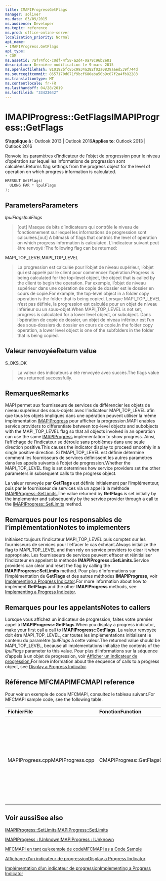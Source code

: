 ```yaml
---
title: IMAPIProgressGetFlags
manager: soliver
ms.date: 03/09/2015
ms.audience: Developer
ms.topic: reference
ms.prod: office-online-server
localization_priority: Normal
api_name:
- IMAPIProgress.GetFlags
api_type:
- COM
ms.assetid: 7af74fcc-c0df-4f58-a2d4-0a79c96b2e81
description: Dernière modification le 9 mars 2015
ms.openlocfilehash: 810192bfc85c9934a282f02a0839aaed539f744d
ms.sourcegitcommit: 8657170d071f9bcf680aba50b9c07f2a4fb82283
ms.translationtype: MT
ms.contentlocale: fr-FR
ms.lasthandoff: 04/28/2019
ms.locfileid: "33423642"
---
```

# <a name="imapiprogressgetflags"></a><span data-ttu-id="89813-103">IMAPIProgress::GetFlags</span><span class="sxs-lookup"><span data-stu-id="89813-103">IMAPIProgress::GetFlags</span></span>

  
  
<span data-ttu-id="89813-104">**S’applique à** : Outlook 2013 | Outlook 2016</span><span class="sxs-lookup"><span data-stu-id="89813-104">**Applies to**: Outlook 2013 | Outlook 2016</span></span> 
  
<span data-ttu-id="89813-105">Renvoie les paramètres d’indicateur de l’objet de progression pour le niveau d’opération sur lequel les informations de progression sont calculées.</span><span class="sxs-lookup"><span data-stu-id="89813-105">Returns flag settings from the progress object for the level of operation on which progress information is calculated.</span></span>
  
```cpp
HRESULT GetFlags(
  ULONG FAR * lpulFlags
);
```

## <a name="parameters"></a><span data-ttu-id="89813-106">Parameters</span><span class="sxs-lookup"><span data-stu-id="89813-106">Parameters</span></span>

 <span data-ttu-id="89813-107">_lpulFlags_</span><span class="sxs-lookup"><span data-stu-id="89813-107">_lpulFlags_</span></span>
  
> <span data-ttu-id="89813-108">[out] Masque de bits d’indicateurs qui contrôle le niveau de fonctionnement sur lequel les informations de progression sont calculées.</span><span class="sxs-lookup"><span data-stu-id="89813-108">[out] A bitmask of flags that controls the level of operation on which progress information is calculated.</span></span> <span data-ttu-id="89813-109">L’indicateur suivant peut être renvoyé :</span><span class="sxs-lookup"><span data-stu-id="89813-109">The following flag can be returned:</span></span>
    
<span data-ttu-id="89813-110">MAPI_TOP_LEVEL</span><span class="sxs-lookup"><span data-stu-id="89813-110">MAPI_TOP_LEVEL</span></span> 
  
> <span data-ttu-id="89813-111">La progression est calculée pour l’objet de niveau supérieur, l’objet qui est appelé par le client pour commencer l’opération.</span><span class="sxs-lookup"><span data-stu-id="89813-111">Progress is being calculated for the top-level object, the object that is called by the client to begin the operation.</span></span> <span data-ttu-id="89813-112">Par exemple, l’objet de niveau supérieur dans une opération de copie de dossier est le dossier en cours de copie.</span><span class="sxs-lookup"><span data-stu-id="89813-112">For example, the top-level object in a folder copy operation is the folder that is being copied.</span></span> <span data-ttu-id="89813-113">Lorsque MAPI_TOP_LEVEL n’est pas définie, la progression est calculée pour un objet de niveau inférieur ou un sous-objet.</span><span class="sxs-lookup"><span data-stu-id="89813-113">When MAPI_TOP_LEVEL is not set, progress is calculated for a lower level object, or subobject.</span></span> <span data-ttu-id="89813-114">Dans l’opération de copie de dossier, un objet de niveau inférieur est l’un des sous-dossiers du dossier en cours de copie.</span><span class="sxs-lookup"><span data-stu-id="89813-114">In the folder copy operation, a lower level object is one of the subfolders in the folder that is being copied.</span></span>
    
## <a name="return-value"></a><span data-ttu-id="89813-115">Valeur renvoyée</span><span class="sxs-lookup"><span data-stu-id="89813-115">Return value</span></span>

<span data-ttu-id="89813-116">S_OK</span><span class="sxs-lookup"><span data-stu-id="89813-116">S_OK</span></span> 
  
> <span data-ttu-id="89813-117">La valeur des indicateurs a été renvoyée avec succès.</span><span class="sxs-lookup"><span data-stu-id="89813-117">The flags value was returned successfully.</span></span>
    
## <a name="remarks"></a><span data-ttu-id="89813-118">Remarques</span><span class="sxs-lookup"><span data-stu-id="89813-118">Remarks</span></span>

<span data-ttu-id="89813-119">MAPI permet aux fournisseurs de services de différencier les objets de niveau supérieur des sous-objets avec l’indicateur MAPI_TOP_LEVEL afin que tous les objets impliqués dans une opération peuvent utiliser la même implémentation [IMAPIProgress](imapiprogressiunknown.md) pour afficher la progression.</span><span class="sxs-lookup"><span data-stu-id="89813-119">MAPI enables service providers to differentiate between top-level objects and subobjects with the MAPI_TOP_LEVEL flag so that all objects involved in an operation can use the same [IMAPIProgress](imapiprogressiunknown.md) implementation to show progress.</span></span> <span data-ttu-id="89813-120">Ainsi, l’affichage de l’indicateur se déroule sans problèmes dans une seule direction positive.</span><span class="sxs-lookup"><span data-stu-id="89813-120">This causes the indicator display to proceed smoothly in a single positive direction.</span></span> <span data-ttu-id="89813-121">Si l’MAPI_TOP_LEVEL est définie détermine comment les fournisseurs de services définissent les autres paramètres dans les appels suivants à l’objet de progression.</span><span class="sxs-lookup"><span data-stu-id="89813-121">Whether the MAPI_TOP_LEVEL flag is set determines how service providers set the other parameters in subsequent calls to the progress object.</span></span> 
  
<span data-ttu-id="89813-122">La valeur renvoyée par **GetFlags** est définie initialement par l’implémenteur, puis par le fournisseur de services via un appel à la méthode [IMAPIProgress::SetLimits.](imapiprogress-setlimits.md)</span><span class="sxs-lookup"><span data-stu-id="89813-122">The value returned by **GetFlags** is set initially by the implementer and subsequently by the service provider through a call to the [IMAPIProgress::SetLimits](imapiprogress-setlimits.md) method.</span></span> 
  
## <a name="notes-to-implementers"></a><span data-ttu-id="89813-123">Remarques pour les responsables de l’implémentation</span><span class="sxs-lookup"><span data-stu-id="89813-123">Notes to implementers</span></span>

<span data-ttu-id="89813-124">Initiaisez toujours l’indicateur MAPI_TOP_LEVEL puis comptez sur les fournisseurs de services pour l’effacer le cas échéant.</span><span class="sxs-lookup"><span data-stu-id="89813-124">Always initialize the flag to MAPI_TOP_LEVEL and then rely on service providers to clear it when appropriate.</span></span> <span data-ttu-id="89813-125">Les fournisseurs de services peuvent effacer et réinitialiser l’indicateur en appelant la méthode **IMAPIProgress::SetLimits.**</span><span class="sxs-lookup"><span data-stu-id="89813-125">Service providers can clear and reset the flag by calling the **IMAPIProgress::SetLimits** method.</span></span> <span data-ttu-id="89813-126">Pour plus d’informations sur l’implémentation de **GetFlags** et des autres méthodes **IMAPIProgress,** voir [Implementing a Progress Indicator](implementing-a-progress-indicator.md).</span><span class="sxs-lookup"><span data-stu-id="89813-126">For more information about how to implement **GetFlags** and the other **IMAPIProgress** methods, see [Implementing a Progress Indicator](implementing-a-progress-indicator.md).</span></span>
  
## <a name="notes-to-callers"></a><span data-ttu-id="89813-127">Remarques pour les appelants</span><span class="sxs-lookup"><span data-stu-id="89813-127">Notes to callers</span></span>

<span data-ttu-id="89813-128">Lorsque vous affichez un indicateur de progression, faites votre premier appel à **IMAPIProgress::GetFlags**.</span><span class="sxs-lookup"><span data-stu-id="89813-128">When you display a progress indicator, make your first call a call to **IMAPIProgress::GetFlags**.</span></span> <span data-ttu-id="89813-129">La valeur renvoyée doit être MAPI_TOP_LEVEL, car toutes les implémentations initialisent le contenu du paramètre  _lpulFlags_ à cette valeur.</span><span class="sxs-lookup"><span data-stu-id="89813-129">The returned value should be MAPI_TOP_LEVEL, because all implementations initialize the contents of the  _lpulFlags_ parameter to this value.</span></span> <span data-ttu-id="89813-130">Pour plus d’informations sur la séquence d’appels à un objet de progression, voir [Afficher un indicateur de progression.](how-to-display-a-progress-indicator.md)</span><span class="sxs-lookup"><span data-stu-id="89813-130">For more information about the sequence of calls to a progress object, see [Display a Progress Indicator](how-to-display-a-progress-indicator.md).</span></span>
  
## <a name="mfcmapi-reference"></a><span data-ttu-id="89813-131">Référence MFCMAPI</span><span class="sxs-lookup"><span data-stu-id="89813-131">MFCMAPI reference</span></span>

<span data-ttu-id="89813-132">Pour voir un exemple de code MFCMAPI, consultez le tableau suivant.</span><span class="sxs-lookup"><span data-stu-id="89813-132">For MFCMAPI sample code, see the following table.</span></span>
  
|<span data-ttu-id="89813-133">**Fichier**</span><span class="sxs-lookup"><span data-stu-id="89813-133">**File**</span></span>|<span data-ttu-id="89813-134">**Fonction**</span><span class="sxs-lookup"><span data-stu-id="89813-134">**Function**</span></span>|<span data-ttu-id="89813-135">**Commentaire**</span><span class="sxs-lookup"><span data-stu-id="89813-135">**Comment**</span></span>|
|:-----|:-----|:-----|
|<span data-ttu-id="89813-136">MAPIProgress.cpp</span><span class="sxs-lookup"><span data-stu-id="89813-136">MAPIProgress.cpp</span></span>  <br/> |<span data-ttu-id="89813-137">CMAPIProgress::GetFlags</span><span class="sxs-lookup"><span data-stu-id="89813-137">CMAPIProgress::GetFlags</span></span>  <br/> |<span data-ttu-id="89813-138">MFCMAPI utilise la **méthode IMAPIProgress::GetFlags** pour déterminer les indicateurs qui sont définies.</span><span class="sxs-lookup"><span data-stu-id="89813-138">MFCMAPI uses the **IMAPIProgress::GetFlags** method to determine which flags are set.</span></span> <span data-ttu-id="89813-139">Renvoie MAPI_TOP_LEVEL sauf si des indicateurs ont été définies à l’aide de la méthode **IMAPIProgress::SetLimits.**</span><span class="sxs-lookup"><span data-stu-id="89813-139">Returns MAPI_TOP_LEVEL unless flags have been set by using the **IMAPIProgress::SetLimits** method.</span></span>  <br/> |
   
## <a name="see-also"></a><span data-ttu-id="89813-140">Voir aussi</span><span class="sxs-lookup"><span data-stu-id="89813-140">See also</span></span>



[<span data-ttu-id="89813-141">IMAPIProgress::SetLimits</span><span class="sxs-lookup"><span data-stu-id="89813-141">IMAPIProgress::SetLimits</span></span>](imapiprogress-setlimits.md)
  
[<span data-ttu-id="89813-142">IMAPIProgress : IUnknown</span><span class="sxs-lookup"><span data-stu-id="89813-142">IMAPIProgress : IUnknown</span></span>](imapiprogressiunknown.md)


[<span data-ttu-id="89813-143">MFCMAPI en tant qu’exemple de code</span><span class="sxs-lookup"><span data-stu-id="89813-143">MFCMAPI as a Code Sample</span></span>](mfcmapi-as-a-code-sample.md)
  
[<span data-ttu-id="89813-144">Affichage d’un indicateur de progression</span><span class="sxs-lookup"><span data-stu-id="89813-144">Display a Progress Indicator</span></span>](how-to-display-a-progress-indicator.md)
  
[<span data-ttu-id="89813-145">Implémentation d’un indicateur de progression</span><span class="sxs-lookup"><span data-stu-id="89813-145">Implementing a Progress Indicator</span></span>](implementing-a-progress-indicator.md)

